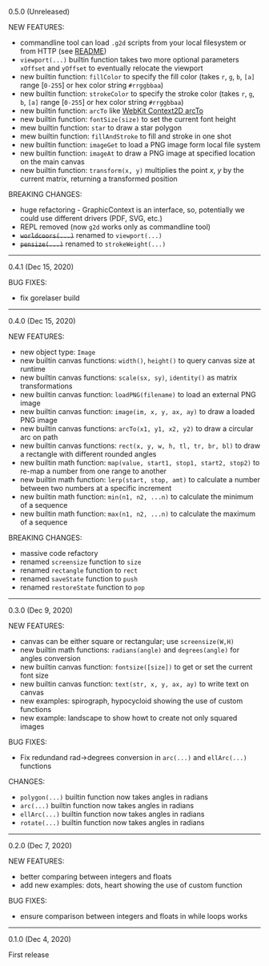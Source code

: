 0.5.0 (Unreleased)

NEW FEATURES:

- commandline tool can load `.g2d` scripts from your local filesystem or from HTTP (see [README](README.md))
- `viewport(...)` builtin function takes two more optional parameters `xOffset` and `yOffset` to eventually relocate the viewport
- new builtin function: `fillColor` to specify the fill color (takes `r`, `g`, `b`, `[a]` range [`0-255`] or hex color string `#rrggbbaa`)
- new builtin function: `strokeColor` to specify the stroke color (takes `r`, `g`, `b`, `[a]` range [`0-255`] or hex color string `#rrggbbaa`)
- new builtin function: `arcTo` like [WebKit Context2D arcTo](https://developer.mozilla.org/en-US/docs/Web/API/CanvasRenderingContext2D/arcTo)
- new builtin function: `fontSize(size)` to set the current font height
- mew builtin function: `star` to draw a star polygon
- mew builtin function: `fillAndStroke` to fill and stroke in one shot
- new builtin function: `imageGet` to load a PNG image form local file system
- new builtin function: `imageAt` to draw a PNG image at specified location on the main canvas
- new builtin function: `transform(x, y)` multiplies the point _x_, _y_ by the current matrix, returning a transformed position

BREAKING CHANGES:

- huge refactoring - GraphicContext is an interface, so, potentially we could use different drivers (PDF, SVG, etc.)
- REPL removed (now `g2d` works only as commandline tool)
- ~~`worldcoors(...)`~~ renamed to `viewport(...)`
- ~~`pensize(...)`~~ renamed to `strokeWeight(...)`

---

0.4.1 (Dec 15, 2020)

BUG FIXES:

- fix gorelaser build

---

0.4.0 (Dec 15, 2020)

NEW FEATURES:

- new object type: `Image`
- new builtin canvas functions: `width()`, `height()` to query canvas size at runtime
- new builtin canvas functions: `scale(sx, sy)`, `identity()` as matrix transformations
- new builtin canvas function: `loadPNG(filename)` to load an external PNG image
- new builtin canvas function: `image(im, x, y, ax, ay)` to draw a loaded PNG image
- new builtin canvas functions: `arcTo(x1, y1, x2, y2)` to draw a circular arc on path
- new builtin canvas functions: `rect(x, y, w, h, tl, tr, br, bl)` to draw a rectangle with different rounded angles
- new builtin math function: `map(value, start1, stop1, start2, stop2)` to re-map a number from one range to another
- new builtin math function: `lerp(start, stop, amt)` to calculate a number between two numbers at a specific increment
- new builtin math function: `min(n1, n2, ...n)` to calculate the minimum of a sequence
- new builtin math function: `max(n1, n2, ...n)` to calculate the maximum of a sequence


BREAKING CHANGES:

- massive code refactory
- renamed `screensize` function to `size`
- renamed `rectangle` function to `rect`
- renamed `saveState` function to `push`
- renamed `restoreState` function to `pop`

---

0.3.0 (Dec 9, 2020)

NEW FEATURES:

- canvas can be either square or rectangular; use `screensize(W,H)`
- new builtin math functions: `radians(angle)` and `degrees(angle)` for angles conversion
- new builtin canvas function: `fontsize([size])` to get or set the current font size
- new builtin canvas function: `text(str, x, y, ax, ay)` to write text on canvas
- new examples: spirograph, hypocycloid showing the use of custom functions
- new example: landscape to show howt to create not only squared images

BUG FIXES:

- Fix redundand rad->degrees conversion in `arc(...)` and `ellArc(...)` functions

CHANGES:

- `polygon(...)` builtin function now takes angles in radians
- `arc(...)` builtin function now takes angles in radians
- `ellArc(...)` builtin function now takes angles in radians
- `rotate(...)` builtin function now takes angles in radians

---

0.2.0 (Dec 7, 2020)

NEW FEATURES:

- better comparing between integers and floats 
- add new examples: dots, heart showing the use of custom function

BUG FIXES:

- ensure comparison between integers and floats in while loops works

---

0.1.0 (Dec 4, 2020)

First release